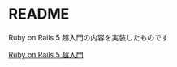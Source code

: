 # README

Ruby on Rails 5 超入門の内容を実装したものです

[Ruby on Rails 5 超入門](https://www.amazon.co.jp/dp/B0721PCYNF/)
